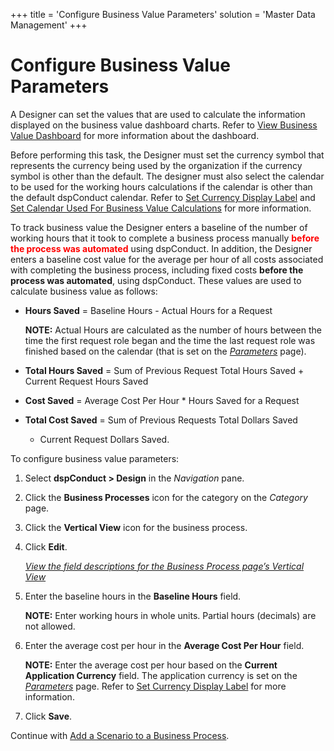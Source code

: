 +++
title = 'Configure Business Value Parameters'
solution = 'Master Data Management'
+++

# Configure Business Value Parameters

A Designer can set the values that are used to calculate the information
displayed on the business value dashboard charts. Refer to [View
Business Value Dashboard](View_Business_Value_Dashboard.htm) for more
information about the dashboard.

Before performing this task, the Designer must set the currency symbol
that represents the currency being used by the organization if the
currency symbol is other than the default. The designer must also select
the calendar to be used for the working hours calculations if the
calendar is other than the default dspConduct calendar. Refer to [Set
Currency Display Label](../Config/Set_Currency_Display_Label.htm) and
[Set Calendar Used For Business Value
Calculations](../Config/Set_Calendar_Used_For_Business_Value_Calculations.htm)
for more information.

To track business value the Designer enters a baseline of the number of
working hours that it took to complete a business process manually
<span style="color: #ff0000; font-weight: bold;">before the process was
automated</span> using dspConduct. In addition, the Designer enters a
baseline cost value for the average per hour of all costs associated
with completing the business process, including fixed costs **before the
process was automated**, using dspConduct. These values are used to
calculate business value as follows:

  - **Hours Saved** = Baseline Hours - Actual Hours for a Request
    
    **NOTE:** Actual Hours are calculated as the number of hours between
    the time the first request role began and the time the last request
    role was finished based on the calendar (that is set on the
    *_[Parameters](../Page_Desc/Parameters_dspConduct.htm)_* page).

  - **Total Hours Saved** = Sum of Previous Request Total Hours Saved +
    Current Request Hours Saved

  - **Cost Saved** = Average Cost Per Hour \* Hours Saved for a Request

  - **Total Cost Saved** = Sum of Previous Requests Total Dollars Saved
    + Current Request Dollars Saved.

To configure business value parameters:

1.  Select **dspConduct \> Design** in the *Navigation* pane.

2.  Click the **Business Processes** icon for the category on the
    *Category* page.

3.  Click the **Vertical View** icon for the business process.

4.  Click **Edit**.
    
    [*View the field descriptions for the Business Process page’s
    Vertical
    View*](../Page_Desc/Business_Process_H.htm#Business_Process_V)

5.  Enter the baseline hours in the **Baseline Hours** field.
    
    **NOTE:** Enter working hours in whole units. Partial hours
    (decimals) are not allowed.

6.  Enter the average cost per hour in the **Average Cost Per Hour**
    field.
    
    **NOTE:** Enter the average cost per hour based on the **Current
    Application Currency** field. The application currency is set on the
    *[Parameters](../Page_Desc/Parameters_dspConduct.htm)* page. Refer
    to [Set Currency Display
    Label](../Config/Set_Currency_Display_Label.htm) for more
    information.

7.  Click **Save**.

Continue with [Add a Scenario to a Business
Process](Add_a_Scenario_to_a_Business_Process.htm).
